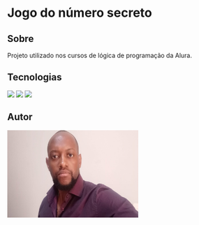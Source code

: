 <h1>Jogo do número secreto</h1>

<h2> Sobre</h2>
<p>Projeto utilizado nos cursos de lógica de programação da Alura.</p>

##  Tecnologias
<div>
  <img src="https://img.shields.io/badge/HTML-239120?style=for-the-badge&logo=html5&logoColor=white">
  <img src="https://img.shields.io/badge/CSS-239120?&style=for-the-badge&logo=css3&logoColor=white">
  <img src="https://img.shields.io/badge/JavaScript-F7DF1E?style=for-the-badge&logo=javascript&logoColor=black">
</div>

## Autor

<img src="./3386-git-github-projeto_inicial/img/sobre_mim.jpg" alt="Felipe" height="200px" width="300px">
<!-- ![sobre_mim](https://github.com/user-attachments/assets/5c765f30-9ea2-4c65-961d-faa21c1e9f3b)  -->

